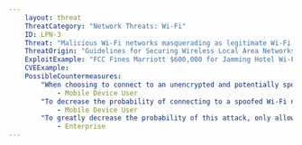 ```yaml
---
    layout: threat
    ThreatCategory: "Network Threats: Wi-Fi"
    ID: LPN-3
    Threat: "Malicious Wi-Fi networks masquerading as legitimate Wi-Fi networks (hotspot hijacking)"
    ThreatOrigin: "Guidelines for Securing Wireless Local Area Networks (WLANs) (SP 800-163) [^16]"
    ExploitExample: "FCC Fines Marriott $600,000 for Jamming Hotel Wi-Fi [^21]"
    CVEExample:
    PossibleCountermeasures:
        "When choosing to connect to an unencrypted and potentially spoofed Wi-Fi network, to reduce the probability of connecting to a malicious network, verify the network appears consistently geolocated with the host (e.g., on the premises), and if possible, verify with a representative that the intended Wi-Fi network is the one they host.":
            - Mobile Device User
        "To decrease the probability of connecting to a spoofed Wi-Fi network, configure devices to not automatically connect to unknown Wi-Fi networks, and to 'forget' public networks once they are no longer in use.":
            - Mobile Device User
        "To greatly decrease the probability of this attack, only allow mobile devices to connect to authorized Wi-Fi networks that use WPA2 encryption with a strong pre-shared key (for personal mode).":
            - Enterprise
---
```


